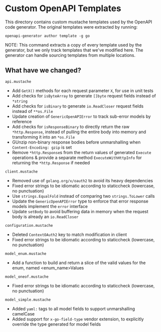 # Custom OpenAPI Templates

This directory contains custom mustache templates used by the OpenAPI code generator.
The original templates were extracted by running:
```shell
openapi-generator author template -g go
```
NOTE: This command extracts a copy of every template used by the generator, but we only
track templates that we've modified here. The generator can handle sourcing templates from
multiple locations.

## What have we changed?

`api.mustache`
* Add `GetX()` methods for each request parameter `X`, for use in unit tests
* Add checks for `isByteArray` to generate `[]byte` request fields instead of `*string`
* Add checks for `isBinary` to generate `io.ReadCloser` request fields instead of `**os.File`
* Update creation of `GenericOpenAPIError` to track sub-error models by reference
* Add checks for `isResponseBinary` to directly return the raw `*http.Response`, instead of
  pulling the entire body into memory and transforming it into an `*os.File`
* GUnzip non-binary response bodies before unmarshalling when `Content-Encoding: gzip` is set
* Remove `*http.Response`s from the return values of generated `Execute` operations & provide a separate method `ExecuteWithHttpInfo` for returning the `*http.Response` if needed

`client.mustache`
* Removed use of `golang.org/x/oauth2` to avoid its heavy dependencies
* Fixed error strings to be idiomatic according to staticcheck (lowercase, no punctuation)
* Use `strings.EqualFold` instead of comparing two `strings.ToLower` calls
* Update the `GenericOpenAPIError` type to enforce that error response models implement the `error` interface
* Update `setBody` to avoid buffering data in memory when the request body is already an `io.ReadCloser`

`configuration.mustache`
* Deleted `ContextOAuth2` key to match modification in client
* Fixed error strings to be idiomatic according to staticcheck (lowercase, no punctuation)

`model_enum.mustache`
* Add a function to build and return a slice of the valid values for the enum, named <enum_name>Values

`model_oneof.mustache`
* Fixed error strings to be idiomatic according to staticcheck (lowercase, no punctuation)

`model_simple.mustache`
* Added `yaml:` tags to all model fields to support unmarshalling camelCase
* Added support for `x-go-field-type` vendor extension, to explicitly override the type generated for model fields

